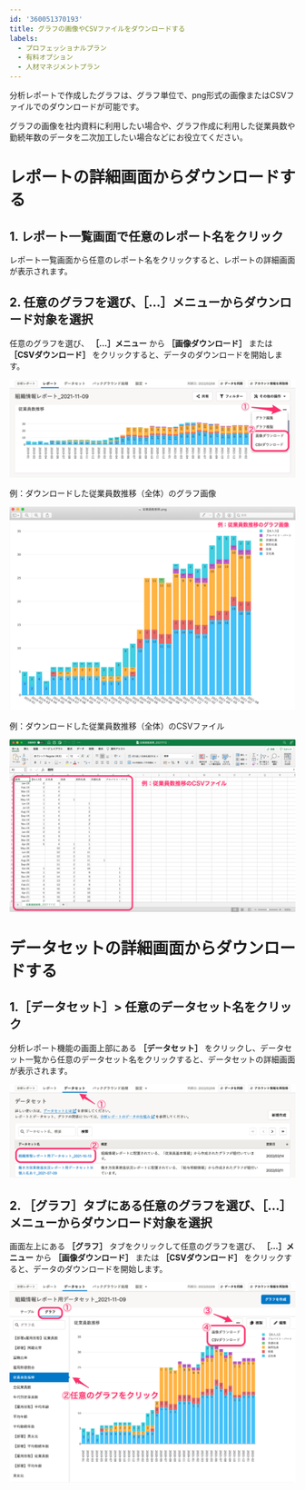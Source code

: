 ```yaml
---
id: '360051370193'
title: グラフの画像やCSVファイルをダウンロードする
labels:
  - プロフェッショナルプラン
  - 有料オプション
  - 人材マネジメントプラン
---
```

分析レポートで作成したグラフは、グラフ単位で、png形式の画像またはCSVファイルでのダウンロードが可能です。

グラフの画像を社内資料に利用したい場合や、グラフ作成に利用した従業員数や勤続年数のデータを二次加工したい場合などにお役立てください。

# レポートの詳細画面からダウンロードする

## 1\. レポート一覧画面で任意のレポート名をクリック

レポート一覧画面から任意のレポート名をクリックすると、レポートの詳細画面が表示されます。

## 2\. 任意のグラフを選び、［…］メニューからダウンロード対象を選択

任意のグラフを選び、 **［…］メニュー** から **［画像ダウンロード］** または **［CSVダウンロード］** をクリックすると、データのダウンロードを開始します。

![](./__CSV_____________________.png)

例：ダウンロードした従業員数推移（全体）のグラフ画像

![](./help2_002.png)

例：ダウンロードした従業員数推移（全体）のCSVファイル

![](./help2_003.png)

# データセットの詳細画面からダウンロードする

## 1.［データセット］> 任意のデータセット名をクリック

分析レポート機能の画面上部にある **［データセット］** をクリックし、データセット一覧から任意のデータセット名をクリックすると、データセットの詳細画面が表示されます。

![](./__CSV___________________.png)

## 2\. ［グラフ］タブにある任意のグラフを選び、［…］メニューからダウンロード対象を選択

画面左上にある **［グラフ］** タブをクリックして任意のグラフを選び、 **［…］メニュー** から **［画像ダウンロード］** または **［CSVダウンロード］** をクリックすると、データのダウンロードを開始します。

![](./________CSV_________.png)
